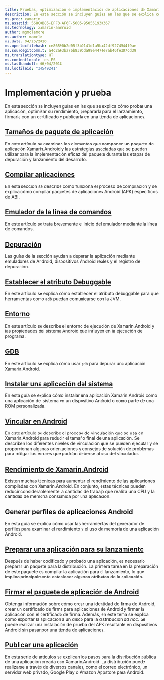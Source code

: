 ```yaml
---
title: Pruebas, optimización e implementación de aplicaciones de Xamarin.Android
description: En esta sección se incluyen guías en las que se explica cómo probar una aplicación, optimizar su rendimiento, prepararla para el lanzamiento, firmarla con un certificado y publicarla en una tienda de aplicaciones.
ms.prod: xamarin
ms.assetid: 568C0B85-EFF3-AF6F-5605-95055193D367
ms.technology: xamarin-android
author: mgmclemore
ms.author: mamcle
ms.date: 04/25/2018
ms.openlocfilehash: ce86590b2d05f3b9141d1a5ba42df9274544f9ae
ms.sourcegitcommit: a4c2a63ba76b839cda99e4474e7ab46fe307cd39
ms.translationtype: HT
ms.contentlocale: es-ES
ms.lasthandoff: 06/04/2018
ms.locfileid: "34549241"
---
```

# <a name="deployment-and-testing"></a>Implementación y prueba

En esta sección se incluyen guías en las que se explica cómo probar una aplicación, optimizar su rendimiento, prepararla para el lanzamiento, firmarla con un certificado y publicarla en una tienda de aplicaciones.


##  <a name="application-package-sizesapp-package-sizemd"></a>[Tamaños de paquete de aplicación](app-package-size.md)

En este artículo se examinan los elementos que componen un paquete de aplicación Xamarin.Android y las estrategias asociadas que se pueden utilizar para la implementación eficaz del paquete durante las etapas de depuración y lanzamiento del desarrollo.

##  <a name="building-appsbuilding-appsindexmd"></a>[Compilar aplicaciones](building-apps/index.md)

En esta sección se describe cómo funciona el proceso de compilación y se explica cómo compilar paquetes de aplicaciones Android (APK) específicos de ABI.

##  <a name="command-line-emulatorcommand-line-emulatormd"></a>[Emulador de la línea de comandos](command-line-emulator.md)

En este artículo se trata brevemente el inicio del emulador mediante la línea de comandos.

## <a name="debuggingandroiddeploy-testdebuggingindexmd"></a>[Depuración](~/android/deploy-test/debugging/index.md)

Las guías de la sección ayudan a depurar la aplicación mediante emuladores de Android, dispositivos Android reales y el registro de depuración.

##  <a name="setting-the-debuggable-attributeandroiddeploy-testdebuggable-attributemd"></a>[Establecer el atributo Debuggable](~/android/deploy-test/debuggable-attribute.md)

En este artículo se explica cómo establecer el atributo debuggable para que herramientas como `adb` puedan comunicarse con la JVM.

##  <a name="environmentenvironmentmd"></a>[Entorno](environment.md)

En este artículo se describe el entorno de ejecución de Xamarin.Android y las propiedades del sistema Android que influyen en la ejecución del programa.

##  <a name="gdbgdbmd"></a>[GDB](gdb.md)

En este artículo se explica cómo usar `gdb` para depurar una aplicación Xamarin.Android.

##  <a name="installing-a-system-appinstall-system-appmd"></a>[Instalar una aplicación del sistema](install-system-app.md)

En esta guía se explica cómo instalar una aplicación Xamarin.Android como una aplicación del sistema en un dispositivo Android o como parte de una ROM personalizada.

##  <a name="linking-on-androidlinkermd"></a>[Vincular en Android](linker.md)

En este artículo se describe el proceso de vinculación que se usa en Xamarin.Android para reducir el tamaño final de una aplicación. Se describen los diferentes niveles de vinculación que se pueden ejecutar y se proporcionan algunas orientaciones y consejos de solución de problemas para mitigar los errores que podrían deberse al uso del vinculador.

## <a name="xamarinandroid-performanceandroiddeploy-testperformancemd"></a>[Rendimiento de Xamarin.Android](~/android/deploy-test/performance.md)

Existen muchas técnicas para aumentar el rendimiento de las aplicaciones compiladas con Xamarin.Android. En conjunto, estas técnicas pueden reducir considerablemente la cantidad de trabajo que realiza una CPU y la cantidad de memoria consumida por una aplicación.

## <a name="profiling-android-appsandroiddeploy-testprofilingmd"></a>[Generar perfiles de aplicaciones Android](~/android/deploy-test/profiling.md)

En esta guía se explica cómo usar las herramientas del generador de perfiles para examinar el rendimiento y el uso de memoria de una aplicación Android.


## <a name="preparing-an-application-for-releaseandroiddeploy-testrelease-prepindexmd"></a>[Preparar una aplicación para su lanzamiento](~/android/deploy-test/release-prep/index.md)

Después de haber codificado y probado una aplicación, es necesario preparar un paquete para la distribución. La primera tarea en la preparación de este paquete es compilar la aplicación para el lanzamiento, lo que implica principalmente establecer algunos atributos de la aplicación.

## <a name="signing-the-android-application-packageandroiddeploy-testsigningindexmd"></a>[Firmar el paquete de aplicación de Android](~/android/deploy-test/signing/index.md)

Obtenga información sobre cómo crear una identidad de firma de Android, crear un certificado de firma para aplicaciones de Android y firmar la aplicación con el certificado de firma. Además, en este tema se explica cómo exportar la aplicación a un disco para la distribución *ad hoc*. Se puede realizar una instalación de prueba del APK resultante en dispositivos Android sin pasar por una tienda de aplicaciones.

## <a name="publishing-an-applicationandroiddeploy-testpublishingindexmd"></a>[Publicar una aplicación](~/android/deploy-test/publishing/index.md)

En esta serie de artículos se explican los pasos para la distribución pública de una aplicación creada con Xamarin.Android. La distribución puede realizarse a través de diversos canales, como el correo electrónico, un servidor web privado, Google Play o Amazon Appstore para Android.
